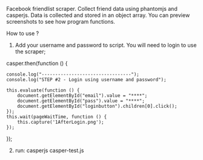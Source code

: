 Facebook friendlist scraper. Collect friend data using phantomjs and casperjs.
Data is collected and stored in an object array. You can preview screenshots to see how program functions.

How to use ?

1. Add your username and password to script. You will need to login to use the scraper;

casper.then(function () {

	console.log("---------------------------------");
	console.log("STEP #2 - Login using username and password");

	this.evaluate(function () {
		document.getElementById("email").value = "****";
		document.getElementById("pass").value = "****";
		document.getElementById("loginbutton").children[0].click();
	});
	this.wait(pageWaitTime, function () {
		this.capture('1AfterLogin.png');
	});
});

2. run: casperjs casper-test.js
